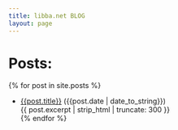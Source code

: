 ```yaml
---
title: libba.net BLOG
layout: page
---
```

# Posts:

{% for post in site.posts %}
* [{{post.title}}](..{{post.url}}) ({{post.date | date_to_string}}) <div>{{ post.excerpt | strip_html | truncate: 300 }}</div></li>
{% endfor %}
